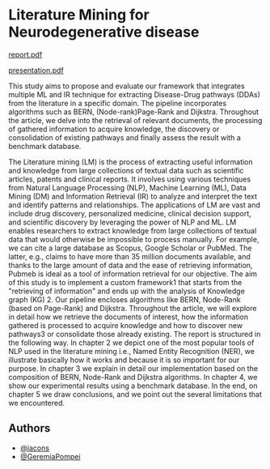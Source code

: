 
# Literature Mining for Neurodegenerative disease
[report.pdf](https://github.com/jacons/LMining-Neurodegenerative/files/11524262/report.pdf)

[presentation.pdf](https://github.com/jacons/LMining-Neurodegenerative/files/11525248/presentation.pdf)


This study aims
to propose and evaluate our framework that integrates multiple ML and IR technique for extracting Disease-Drug pathways
(DDAs) from the literature in a specific domain.
The pipeline incorporates algorithms such as BERN, (Node-rank)Page-Rank and Dijkstra.
Throughout the article, we delve into the retrieval of relevant documents,
the processing of gathered information to acquire knowledge,
the discovery or consolidation of existing pathways and finally assess the result with a benchmark database.

The Literature mining (LM) is the process of extracting useful information and knowledge from large collections
of textual data such as scientific articles, patents and clinical reports.
It involves using various techniques
from Natural Language Processing (NLP), Machine Learning (ML), Data Mining (DM) and Information
Retrieval (IR) to analyze and interpret the text and identify patterns and relationships.
The applications
of LM are vast and include drug discovery, personalized medicine, clinical decision support, and scientific
discovery by leveraging the power of NLP and ML.
LM enables researchers to extract knowledge from large
collections of textual data that would otherwise be impossible to process manually.
For example, we can cite
a large database as Scopus, Google Scholar or PubMed.
The latter, e.g., claims to have more than 35 million 
documents available, and thanks to the large amount of data and the ease of retrieving information, Pubmeb
is ideal as a tool of information retrieval for our objective.
The aim of this study is to implement a custom framework1 that starts from the "retrieving of information"
and ends up with the analysis of Knowledge graph (KG) 2. Our pipeline encloses algorithms like BERN,
Node-Rank (based on Page-Rank) and Dijkstra.
Throughout the article, we will explore in detail how we retrieve
the documents of interest, how the information gathered is processed to acquire knowledge and how to
discover new pathways3 or consolidate those already existing.
The report is structured in the following way.
In chapter 2 we depict one of the most popular tools of NLP
used in the literature mining i.e., Named Entity Recognition (NER), we illustrate basically how it works and
because it is so important for our purpose.
In chapter 3 we explain in detail our implementation based on the
composition of BERN, Node-Rank and Dijkstra algorithms.
In chapter 4, we show our experimental results
using a benchmark database.
In the end, on chapter 5 we draw conclusions, and we point out the several
limitations that we encountered.


## Authors
- [@jacons](https://www.github.com/jacons)
- [@GeremiaPompei](https://github.com/GeremiaPompei)


